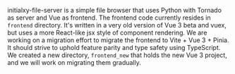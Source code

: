 initialxy-file-server is a simple file browser that uses Python with Tornado as server and Vue as frontend.
The frontend code currently resides in `frontend` directory. It's written in a very old version of Vue 3 beta and vuex, but uses a more React-like jsx style of component rendering.
We are working on a migration effort to migrate the frontend to Vite + Vue 3 + Pinia. It should strive to uphold feature parity and type safety using TypeScript. We created a new directory, `frontend_new` that holds the new Vue 3 project, and we will work on migrating them gradually.